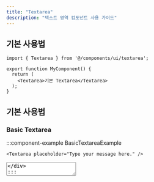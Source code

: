 ```yaml
---
title: "Textarea"
description: "텍스트 영역 컴포넌트 사용 가이드"
---
```


## 기본 사용법

```tsx
import { Textarea } from '@/components/ui/textarea';

export function MyComponent() {
  return (
    <Textarea>기본 Textarea</Textarea>
  );
}
```

## 기본 사용법

### Basic Textarea

:::component-example BasicTextareaExample
```tsx
<Textarea placeholder="Type your message here." />
```

<div>
<Textarea placeholder="Type your message here." />
</div>
:::

## API Reference

### Props

| Prop | Type | Default | Description |
|------|------|---------|-------------|
| `placeholder` | `string` | `undefined` | 플레이스홀더 텍스트 |
| `disabled` | `boolean` | `false` | 텍스트 영역 비활성화 |
| `value` | `string` | `undefined` | 텍스트 값 |
| `onChange` | `(event: ChangeEvent<HTMLTextAreaElement>) => void` | `undefined` | 값 변경 핸들러 |
| `rows` | `number` | `undefined` | 행 수 |

## 접근성

Textarea 컴포넌트는 다음과 같은 접근성 기능을 제공합니다:

- 키보드 네비게이션 지원
- 스크린 리더 호환성
- 적절한 ARIA 속성
- 포커스 표시

## 모범 사례

1. **명확한 라벨링**: 컴포넌트의 기능을 명확하게 설명하는 텍스트 사용
2. **일관된 스타일**: 동일한 기능의 컴포넌트는 동일한 스타일 사용
3. **적절한 크기**: 터치 디바이스를 고려한 충분한 크기 제공
4. **시각적 피드백**: 호버, 포커스, 활성 상태에 대한 명확한 피드백
